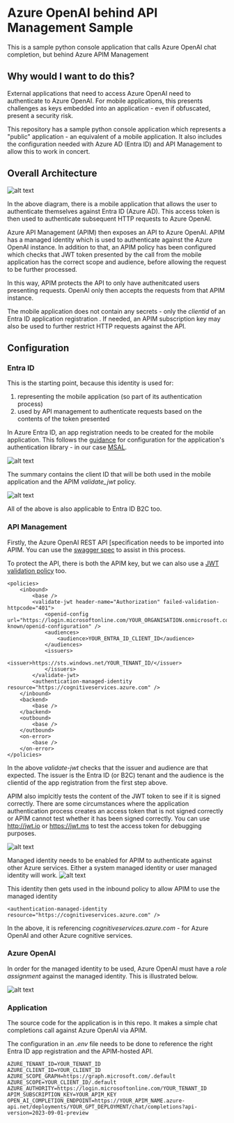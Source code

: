 # Azure OpenAI behind API Management Sample
This is a sample python console application that calls Azure OpenAI chat completion, but behind Azure APIM Management

## Why would I want to do this?
External applications that need to access Azure OpenAI need to authenticate to Azure OpenAI. For mobile applications, this presents challenges as keys embedded into an application - even if obfuscated, present a security risk.

This repository has a sample python console application which represents a "public" application - an equivalent of a mobile application. It also includes the configuration needed with Azure AD (Entra ID) and API Management to allow this to work in concert.

## Overall Architecture
![alt text](./images/mobile-apim-openai.png "Mobile to OpenAI via APIM")

In the above diagram, there is a mobile application that allows the user to authenticate themselves against Entra ID (Azure AD). This access token is then used to authenticate subsequent HTTP requests to Azure OpenAI.

Azure API Management (APIM) then exposes an API to Azure OpenAI. APIM has a managed identity which is used to authenticate against the Azure OpenAI instance. In addition to that, an APIM policy has been configured which checks that JWT token presented by the call from the mobile application has the correct scope and audience, before allowing the request to be further processed.

In this way, APIM protects the API to only have authenitcated users presenting requests. OpenAI only then accepts the requests from that APIM instance.

The mobile application does not contain any secrets - only the *clientid* of an Entra ID application registration . If needed, an APIM subscription key may also be used to further restrict HTTP requests against the API.

## Configuration

### Entra ID
This is the starting point, because this identity is used for:

1. representing the mobile application (so part of its authentication process)
2. used by API management to authenticate requests based on the contents of the token presented
   
In Azure Entra ID, an app registration needs to be created for the mobile application. This follows the [guidance](https://learn.microsoft.com/en-us/entra/msal/python/?view=msal-py-latest) for configuration for the application's authentication library - in our case [MSAL](https://learn.microsoft.com/en-us/entra/msal/python/?view=msal-py-latest).

![alt text](./images/ad-app-registration.png "AD app registration")

The summary contains the client ID that will be both used in the mobile application and the APIM *validate_jwt* policy.

![alt text](./images/ad-app-registration-summary.png "AD app registration summary")

All of the above is also applicable to Entra ID B2C too.

### API Management

Firstly, the Azure OpenAI REST API [specification[](https://learn.microsoft.com/en-us/azure/ai-services/openai/reference) needs to be imported into APIM. You can use the [swagger spec](https://github.com/Azure/azure-rest-api-specs/blob/main/specification/cognitiveservices/data-plane/AzureOpenAI/inference/preview/2023-09-01-preview/inference.json) to assist in this process.

To protect the API, there is both the APIM key, but we can also use a [JWT validation policy](https://learn.microsoft.com/en-us/azure/api-management/api-management-howto-protect-backend-with-aad#configure-a-jwt-validation-policy-to-pre-authorize-requests) too.
```
<policies>
    <inbound>
        <base />
        <validate-jwt header-name="Authorization" failed-validation-httpcode="401">
            <openid-config url="https://login.microsoftonline.com/YOUR_ORGANISATION.onmicrosoft.com/.well-known/openid-configuration" />
            <audiences>
                <audience>YOUR_ENTRA_ID_CLIENT_ID</audience>
            </audiences>
            <issuers>
                <issuer>https://sts.windows.net/YOUR_TENANT_ID/</issuer>
            </issuers>
        </validate-jwt>
        <authentication-managed-identity resource="https://cognitiveservices.azure.com" />
    </inbound>
    <backend>
        <base />
    </backend>
    <outbound>
        <base />
    </outbound>
    <on-error>
        <base />
    </on-error>
</policies>
```
In the above *validate-jwt* checks that the issuer and audience are that expected. The issuer is the Entra ID (or B2C) tenant and the audience is the clientid of the app registration from the first step above.

APIM also implcitly tests the content of the JWT token to see if it is signed correctly. There are some circumstances where the application authentication process creates an access token that is not signed correctly or APIM cannot test whether it has been signed correctly. You can use http://jwt.io or https://jwt.ms to test the access token for debugging purposes.

![alt text](./images/apim-summary.png "APIM Summary")

Managed identity needs to be enabled for APIM to authenticate against other Azure services. Either a system managed identity or user managed identity will work.
![alt text](./images/apim-managed-identity.png "APIM Summary")

This identity then gets used in the inbound policy to allow APIM to use the managed identity 

```
<authentication-managed-identity resource="https://cognitiveservices.azure.com" />
```

In the above, it is referencing *cognitiveservices.azure.com* - for Azure OpenAI and other Azure cognitive services.


### Azure OpenAI
In order for the managed identity to be used, Azure OpenAI must have a *role assignment* against the managed identity. This is illustrated below.

![alt text](./images/openai-role-assignment.png "Role assignment")



### Application

The source code for the application is in this repo. It makes a simple chat completions call against Azure OpenAI via APIM.

The configuration in an *.env* file needs to be done to reference the right Entra ID app registration and the APIM-hosted API.

```
AZURE_TENANT_ID=YOUR_TENANT_ID
AZURE_CLIENT_ID=YOUR_CLIENT_ID
AZURE_SCOPE_GRAPH=https://graph.microsoft.com/.default
AZURE_SCOPE=YOUR_CLIENT_ID/.default
AZURE_AUTHORITY=https://login.microsoftonline.com/YOUR_TENANT_ID
APIM_SUBSCRIPTION_KEY=YOUR_APIM_KEY
OPEN_AI_COMPLETION_ENDPOINT=https://YOUR_APIM_NAME.azure-api.net/deployments/YOUR_GPT_DEPLOYMENT/chat/completions?api-version=2023-09-01-preview
```


